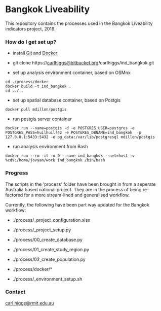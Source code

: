 # Bangkok Liveability #

This repository contains the processes used in the Bangkok Liveability indicators project, 2019.

### How do I get set up? ###

* install [Git](https://git-scm.com/downloads) and [Docker](https://www.docker.com/products/docker-desktop)

* git clone https://carlhiggs@bitbucket.org/carlhiggs/ind_bangkok.git

* set up analysis environment container, based on OSMnx

```
cd ./process/docker
docker build -t ind_bangkok .
cd ../..
```

* set up spatial database container, based on Postgis

```
docker pull mdillon/postgis
```


* run postgis server container

```
docker run --name=postgis -d -e POSTGRES_USER=postgres -e POSTGRES_PASS=huilhuil!42 -e POSTGRES_DBNAME=ind_bangkok  -p 127.0.0.1:5433:5432 -e pg_data:/var/lib/postgresql mdillon/postgis
```

* run analysis environment from Bash

```
docker run --rm -it -u 0 --name ind_bangkok --net=host -v %cd%:/home/jovyan/work ind_bangkok /bin/bash 
```

### Progress ###
The scripts in the 'process' folder have been brought in from a seperate Australia based national project.  They are in the process of being re-factored for a more stream-lined and generalised workflow.

Currently, the following have been part way updated for the Bangkok workflow:

* ./process/_project_configuration.xlsx

* ./process/_project_setup.py

* ./process/00_create_database.py

* ./process/01_create_study_region.py

* ./process/02_create_population.py

* ./process/docker/*

* ./process/_environment_setup.sh



### Contact ###

carl.higgs@rmit.edu.au
